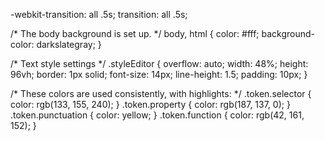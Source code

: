 -webkit-transition: all .5s;
transition: all .5s;

/* The body background is set up. */
body, html {
    color: #fff;
    background-color: darkslategray;
}

/* Text style settings */
.styleEditor {
    overflow: auto;
    width: 48%;
    height: 96vh;
    border: 1px solid;
    font-size: 14px;
    line-height: 1.5;
    padding: 10px;
}

/* These colors are used consistently, with highlights: */
.token.selector { color: rgb(133, 155, 240); }
.token.property { color: rgb(187, 137, 0); }
.token.punctuation { color: yellow; }
.token.function { color: rgb(42, 161, 152); }
